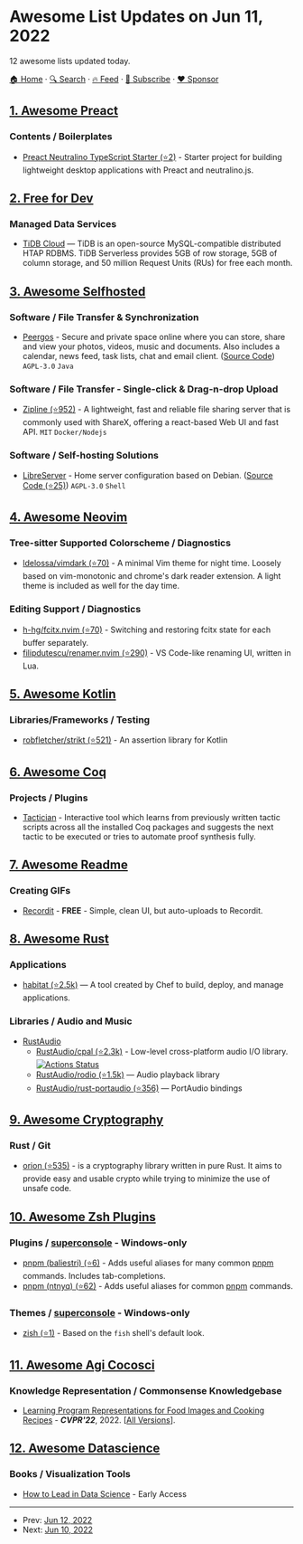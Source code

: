 # Awesome List Updates on Jun 11, 2022

12 awesome lists updated today.

[🏠 Home](/README.md) · [🔍 Search](https://www.trackawesomelist.com/search/) · [🔥 Feed](https://www.trackawesomelist.com/rss.xml) · [📮 Subscribe](https://trackawesomelist.us17.list-manage.com/subscribe?u=d2f0117aa829c83a63ec63c2f&id=36a103854c) · [❤️  Sponsor](https://github.com/sponsors/theowenyoung)



## [1. Awesome Preact](/content/preactjs/awesome-preact/README.md)

### Contents / Boilerplates

*   [Preact Neutralino TypeScript Starter (⭐2)](https://github.com/ernest-rudnicki/preact-neutralino-typescript-starter) - Starter project for building lightweight desktop applications with Preact and neutralino.js.

## [2. Free for Dev](/content/ripienaar/free-for-dev/README.md)

### Managed Data Services

*   [TiDB Cloud](https://en.pingcap.com/tidb-cloud/) — TiDB is an open-source MySQL-compatible distributed HTAP RDBMS. TiDB Serverless provides 5GB of row storage, 5GB of column storage, and 50 million Request Units (RUs) for free each month.

## [3. Awesome Selfhosted](/content/awesome-selfhosted/awesome-selfhosted/README.md)

### Software / File Transfer & Synchronization

*   [Peergos](https://peergos.org) - Secure and private space online where you can store, share and view your photos, videos, music and documents. Also includes a calendar, news feed, task lists, chat and email client. ([Source Code](https://github.com/Peergos)) `AGPL-3.0` `Java`

### Software / File Transfer - Single-click & Drag-n-drop Upload

*   [Zipline (⭐952)](https://github.com/diced/zipline) - A lightweight, fast and reliable file sharing server that is commonly used with ShareX, offering a react-based Web UI and fast API. `MIT` `Docker/Nodejs`

### Software / Self-hosting Solutions

*   [LibreServer](https://libreserver.org/) - Home server configuration based on Debian. ([Source Code (⭐25)](https://github.com/bashrc2/libreserver)) `AGPL-3.0` `Shell`

## [4. Awesome Neovim](/content/rockerBOO/awesome-neovim/README.md)

### Tree-sitter Supported Colorscheme / Diagnostics

*   [ldelossa/vimdark (⭐70)](https://github.com/ldelossa/vimdark) - A minimal Vim theme for night time. Loosely based on vim-monotonic and chrome's dark reader extension. A light theme is included as well for the day time.

### Editing Support / Diagnostics

*   [h-hg/fcitx.nvim (⭐70)](https://github.com/h-hg/fcitx.nvim) - Switching and restoring fcitx state for each buffer separately.
*   [filipdutescu/renamer.nvim (⭐290)](https://github.com/filipdutescu/renamer.nvim) - VS Code-like renaming UI, written in Lua.

## [5. Awesome Kotlin](/content/KotlinBy/awesome-kotlin/README.md)

### Libraries/Frameworks / Testing

*   [robfletcher/strikt (⭐521)](https://github.com/robfletcher/strikt) - An assertion library for Kotlin

## [6. Awesome Coq](/content/coq-community/awesome-coq/README.md)

### Projects / Plugins

*   [Tactician](https://coq-tactician.github.io) - Interactive tool which learns from previously written tactic scripts across all the installed Coq packages and suggests the next tactic to be executed or tries to automate proof synthesis fully.

## [7. Awesome Readme](/content/matiassingers/awesome-readme/README.md)

### Creating GIFs

*   [Recordit](https://recordit.co/) - **FREE** - Simple, clean UI, but auto-uploads to Recordit.

## [8. Awesome Rust](/content/rust-unofficial/awesome-rust/README.md)

### Applications

*   [habitat (⭐2.5k)](https://github.com/habitat-sh/habitat) — A tool created by Chef to build, deploy, and manage applications.

### Libraries / Audio and Music

*   [RustAudio](https://github.com/RustAudio)
    *   [RustAudio/cpal (⭐2.3k)](https://github.com/RustAudio/cpal) - Low-level cross-platform audio I/O library. [![Actions Status](https://github.com/RustAudio/cpal/workflows/cpal/badge.svg?branch=master)](https://github.com/RustAudio/cpal/actions)
    *   [RustAudio/rodio (⭐1.5k)](https://github.com/RustAudio/rodio) — Audio playback library
    *   [RustAudio/rust-portaudio (⭐356)](https://github.com/RustAudio/rust-portaudio) — PortAudio bindings

## [9. Awesome Cryptography](/content/sobolevn/awesome-cryptography/README.md)

### Rust / Git

*   [orion (⭐535)](https://github.com/orion-rs/orion) - is a cryptography library written in pure Rust. It aims to provide easy and usable crypto while trying to minimize the use of unsafe code.

## [10. Awesome Zsh Plugins](/content/unixorn/awesome-zsh-plugins/README.md)

### Plugins / [superconsole](https://github.com/alexchmykhalo/superconsole) - Windows-only

*   [pnpm (baliestri) (⭐6)](https://github.com/baliestri/pnpm.plugin.zsh) - Adds useful aliases for many common [pnpm](https://pnpm.io/) commands. Includes tab-completions.
*   [pnpm (ntnyq) (⭐62)](https://github.com/ntnyq/omz-plugin-pnpm) - Adds useful aliases for common [pnpm](https://pnpm.io/) commands.

### Themes / [superconsole](https://github.com/alexchmykhalo/superconsole) - Windows-only

*   [zish (⭐1)](https://github.com/RubixDev/zish/) - Based on the `fish` shell's default look.

## [11. Awesome Agi Cocosci](/content/YuzheSHI/awesome-agi-cocosci/README.md)

### Knowledge Representation / Commonsense Knowledgebase

*   [Learning Program Representations for Food Images and Cooking Recipes](https://openaccess.thecvf.com/content/CVPR2022/html/Papadopoulos_Learning_Program_Representations_for_Food_Images_and_Cooking_Recipes_CVPR_2022_paper.html) - ***CVPR'22***, 2022. \[[All Versions](https://scholar.google.com/scholar?oi=bibs\&hl=en\&cluster=7690010749576063125)].

## [12. Awesome Datascience](/content/academic/awesome-datascience/README.md)

### Books / Visualization Tools

*   [How to Lead in Data Science](https://www.manning.com/books/how-to-lead-in-data-science) - Early Access

---

- Prev: [Jun 12, 2022](/content/2022/06/12/README.md)
- Next: [Jun 10, 2022](/content/2022/06/10/README.md)